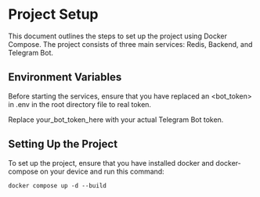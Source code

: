 # Project Setup

This document outlines the steps to set up the project using Docker Compose. The project consists of three main services: Redis, Backend, and Telegram Bot.

## Environment Variables

Before starting the services, ensure that you have replaced an <bot_token> in .env in the root directory file to real token.


Replace your_bot_token_here with your actual Telegram Bot token.

## Setting Up the Project

To set up the project, ensure that you have installed docker and docker-compose on your device and run this command:
```shell script
docker compose up -d --build
```




